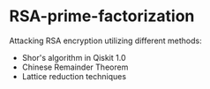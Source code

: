 # RSA-prime-factorization
Attacking RSA encryption utilizing different methods:
- Shor's algorithm in Qiskit 1.0
- Chinese Remainder Theorem
- Lattice reduction techniques
